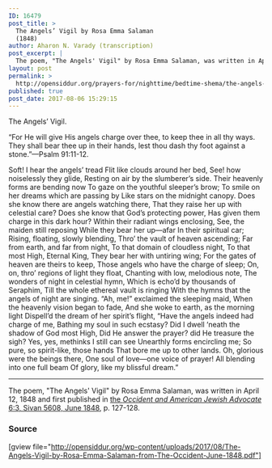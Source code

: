 ```yaml
---
ID: 16479
post_title: >
  The Angels’ Vigil by Rosa Emma Salaman
  (1848)
author: Aharon N. Varady (transcription)
post_excerpt: |
  The poem, "The Angels' Vigil" by Rosa Emma Salaman, was written in April 12, 1848 and first published in <a href="http://web.nli.org.il/sites/JPress/English/Pages/The-Occident-and-American-Jewish-Advocate.aspx">the <em>Occident and American Jewish Advocate</em> 6:3, Sivan 5608, June 1848</a>, p. 127-128.
layout: post
permalink: >
  http://opensiddur.org/prayers-for/nighttime/bedtime-shema/the-angels-vigil-by-rosa-emma-salaman-1848/
published: true
post_date: 2017-08-06 15:29:15
---
```

<div class="english">
The Angels’ Vigil.

 
“For He will give His angels charge over thee, to keep thee in all thy ways. They shall bear thee up in their hands, lest thou dash thy foot against a stone.”—Psalm 91:11-12.

Soft! I hear the angels’ tread
Flit like clouds around her bed,
See! how noiselessly they glide,
Resting on air by the slumberer’s side.
Their heavenly forms are bending now
To gaze on the youthful sleeper’s brow;
To smile on her dreams which are passing by
Like stars on the midnight canopy.
Does she know there are angels watching there,
That they raise her up with celestial care?
Does she know that God’s protecting power,
Has given them charge in this dark hour?
Within their radiant wings enclosing,
See, the maiden still reposing
While they bear her up—afar
In their spiritual car;
Rising, floating, slowly blending,
Thro’ the vault of heaven ascending;
Far from earth, and far from night,
To that domain of cloudless night,
To that most High, Eternal King,
They bear her with untiring wing;
For the gates of heaven are theirs to keep,
Those angels who have the charge of sleep;
On, on, thro’ regions of light they float,
Chanting with low, melodious note,
The wonders of night in celestial hymn,
Which is echo’d by thousands of Seraphim,
Till the whole ethereal vault is ringing
With the hymns that the angels of night are singing.
“Ah, me!” exclaimed the sleeping maid,
When the heavenly vision began to fade,
And she woke to earth, as the morning light
Dispell’d the dream of her spirit’s flight,
“Have the angels indeed had charge of me,
Bathing my soul in such ecstasy?
Did I dwell ‘neath the shadow of God most High,
Did He answer the prayer? did He treasure the sigh?
Yes, yes, methinks I still can see
Unearthly forms encircling me;
So pure, so spirit-like, those hands
That bore me up to other lands.
Oh, glorious were the beings there,
One soul of love—one voice of prayer!
All blending into one full beam
Of glory, like my blissful dream.”
</div>

<hr />

The poem, "The Angels' Vigil" by Rosa Emma Salaman, was written in April 12, 1848 and first published in <a href="http://web.nli.org.il/sites/JPress/English/Pages/The-Occident-and-American-Jewish-Advocate.aspx">the <em>Occident and American Jewish Advocate</em> 6:3, Sivan 5608, June 1848</a>, p. 127-128.

<h3>Source</h3>

[gview file="http://opensiddur.org/wp-content/uploads/2017/08/The-Angels-Vigil-by-Rosa-Emma-Salaman-from-The-Occident-June-1848.pdf"]